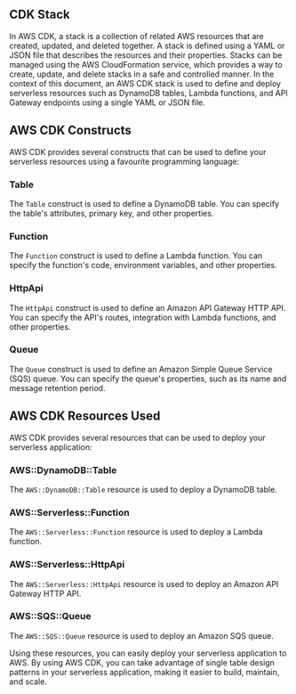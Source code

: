 ## CDK Stack

In AWS CDK, a stack is a collection of related AWS resources that are created, updated, and deleted together. A stack is defined using a YAML or JSON file that describes the resources and their properties. Stacks can be managed using the AWS CloudFormation service, which provides a way to create, update, and delete stacks in a safe and controlled manner. In the context of this document, an AWS CDK stack is used to define and deploy serverless resources such as DynamoDB tables, Lambda functions, and API Gateway endpoints using a single YAML or JSON file.

## AWS CDK Constructs

AWS CDK provides several constructs that can be used to define your serverless resources using a favourite programming language:

### Table

The `Table` construct is used to define a DynamoDB table. You can specify the table's attributes, primary key, and other properties.

### Function

The `Function` construct is used to define a Lambda function. You can specify the function's code, environment variables, and other properties.

### HttpApi

The `HttpApi` construct is used to define an Amazon API Gateway HTTP API. You can specify the API's routes, integration with Lambda functions, and other properties.

### Queue

The `Queue` construct is used to define an Amazon Simple Queue Service (SQS) queue. You can specify the queue's properties, such as its name and message retention period.


## AWS CDK Resources Used

AWS CDK provides several resources that can be used to deploy your serverless application:

### AWS::DynamoDB::Table

The `AWS::DynamoDB::Table` resource is used to deploy a DynamoDB table.

### AWS::Serverless::Function

The `AWS::Serverless::Function` resource is used to deploy a Lambda function.

### AWS::Serverless::HttpApi

The `AWS::Serverless::HttpApi` resource is used to deploy an Amazon API Gateway HTTP API.

### AWS::SQS::Queue

The `AWS::SQS::Queue` resource is used to deploy an Amazon SQS queue.

Using these resources, you can easily deploy your serverless application to AWS. By using AWS CDK, you can take advantage of single table design patterns in your serverless application, making it easier to build, maintain, and scale.